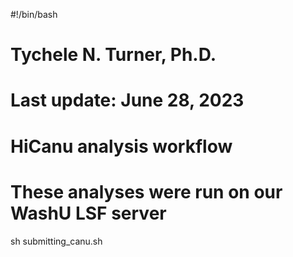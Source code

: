 #!/bin/bash
# Tychele N. Turner, Ph.D.
# Last update: June 28, 2023
# HiCanu analysis workflow
# These analyses were run on our WashU LSF server

sh submitting_canu.sh

